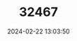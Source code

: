 ---
title: "32467"
category: "Deutzianthus tonkinensis"
draft: false
date: 2024-02-22 13:03:50
languages:
  Chinese: ["Dongjin Tong"]
---